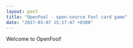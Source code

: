 ```yaml
---
layout: post
title: "OpenFool - open-source Fool card game"
date: "2017-03-07 15:17:47 +0300"
---
```

Welcome to OpenFool!
